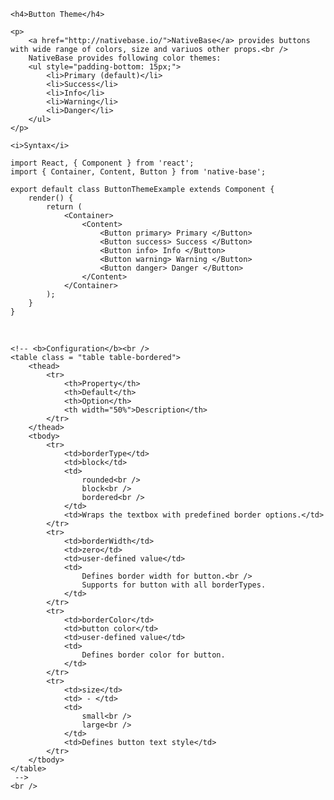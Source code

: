<div class="section" id="buttonTheme">

    <h4>Button Theme</h4>

    <p>
        <a href="http://nativebase.io/">NativeBase</a> provides buttons with wide range of colors, size and variuos other props.<br />
        NativeBase provides following color themes:
        <ul style="padding-bottom: 15px;">
            <li>Primary (default)</li>
            <li>Success</li>
            <li>Info</li>
            <li>Warning</li>
            <li>Danger</li>
        </ul>
    </p>

    <i>Syntax</i>

<pre class="line-numbers"><code class="language-jsx">import React, { Component } from 'react';
import { Container, Content, Button } from 'native-base';
​
export default class ButtonThemeExample extends Component {
    render() {
        return (
            &lt;Container>
                &lt;Content>
                    &lt;Button primary> Primary &lt;/Button>
                    &lt;Button success> Success &lt;/Button>
                    &lt;Button info> Info &lt;/Button>
                    &lt;Button warning> Warning &lt;/Button>
                    &lt;Button danger> Danger &lt;/Button>
                &lt;/Content>
            &lt;/Container>
        );
    }
}</code></pre><br />

    <!-- <b>Configuration</b><br />
    <table class = "table table-bordered">
        <thead>
            <tr>
                <th>Property</th>
                <th>Default</th>
                <th>Option</th>
                <th width="50%">Description</th>
            </tr>
        </thead>
        <tbody>
            <tr>
                <td>borderType</td>
                <td>block</td>
                <td>
                    rounded<br />
                    block<br />
                    bordered<br />
                </td>
                <td>Wraps the textbox with predefined border options.</td>
            </tr>
            <tr>
                <td>borderWidth</td>
                <td>zero</td>
                <td>user-defined value</td>
                <td>
                    Defines border width for button.<br />
                    Supports for button with all borderTypes.
                </td>
            </tr>
            <tr>
                <td>borderColor</td>
                <td>button color</td>
                <td>user-defined value</td>
                <td>
                    Defines border color for button.
                </td>
            </tr>
            <tr>
                <td>size</td>
                <td> - </td>
                <td>
                    small<br />
                    large<br />
                </td>
                <td>Defines button text style</td>
            </tr>
        </tbody>
    </table>
     -->
    <br />
    
</div>

